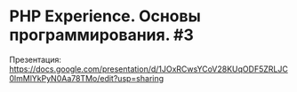 # PHP Experience. Основы программирования. #3

Презентация: https://docs.google.com/presentation/d/1JOxRCwsYCoV28KUqODF5ZRLJC0lmMlYkPyN0Aa78TMo/edit?usp=sharing
